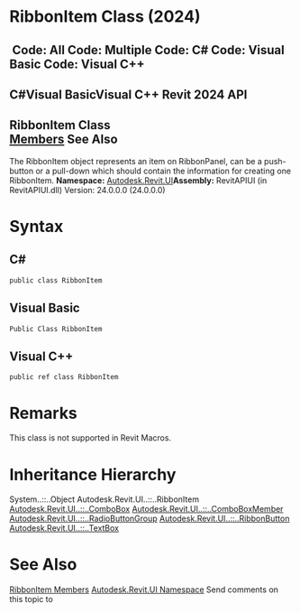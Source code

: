 # RibbonItem Class (2024)

﻿
 Code: All Code: Multiple Code: C# Code: Visual Basic Code: Visual C++   
---  
C#Visual BasicVisual C++
Revit 2024 API  
---  
RibbonItem Class  
[Members](08cf7b94-b571-2f60-2974-f9a8f44c1bfa.md "RibbonItem Members") See Also  
---  
The RibbonItem object represents an item on RibbonPanel, can be a push-button or a pull-down which should contain the information for creating one RibbonItem.
**Namespace:** [Autodesk.Revit.UI](e86fd90a-8957-02a6-da7f-ced248966e3e.md "Autodesk.Revit.UI Namespace")**Assembly:** RevitAPIUI (in RevitAPIUI.dll) Version: 24.0.0.0 (24.0.0.0)
# Syntax
C#  
---  
```text
public class RibbonItem
```
  
Visual Basic  
---  
```text
Public Class RibbonItem
```
  
Visual C++  
---  
```text
public ref class RibbonItem
```
  
# Remarks
This class is not supported in Revit Macros.
# Inheritance Hierarchy
System..::..Object Autodesk.Revit.UI..::..RibbonItem [Autodesk.Revit.UI..::..ComboBox](a5667995-e628-13df-c157-39c95b2435d6.md "ComboBox Class") [Autodesk.Revit.UI..::..ComboBoxMember](3677ac9c-03e3-caee-d3eb-60f36856180a.md "ComboBoxMember Class") [Autodesk.Revit.UI..::..RadioButtonGroup](ab5af3a0-2a19-603c-57c6-f28dd78c5f9c.md "RadioButtonGroup Class") [Autodesk.Revit.UI..::..RibbonButton](0f523e1e-6949-451f-97fc-48c3cd9d7c82.md "RibbonButton Class") [Autodesk.Revit.UI..::..TextBox](5cfff6ff-3982-e8f7-a3c8-43d93204d41a.md "TextBox Class")
# See Also
[RibbonItem Members](08cf7b94-b571-2f60-2974-f9a8f44c1bfa.md "RibbonItem Members")
[Autodesk.Revit.UI Namespace](e86fd90a-8957-02a6-da7f-ced248966e3e.md "Autodesk.Revit.UI Namespace")
Send comments on this topic to 